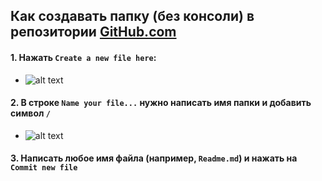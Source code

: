 ## Как создавать папку (без консоли) в репозитории [GitHub.com](www.github.com)

#### 1. Нажать `Create a new file here`:

- ![alt text](https://github.com/soda-io/Hacks-and-Tips/blob/master/cheatsheets/Images/create_new_file.jpeg)


#### 2. В строке `Name your file...`  нужно написать имя папки и добавить символ `/` 

- ![alt text](https://github.com/soda-io/Hacks-and-Tips/blob/master/cheatsheets/Images/changing_file_path.png)


#### 3. Написать любое имя файла (например, `Readme.md`) и нажать на `Commit new file`
